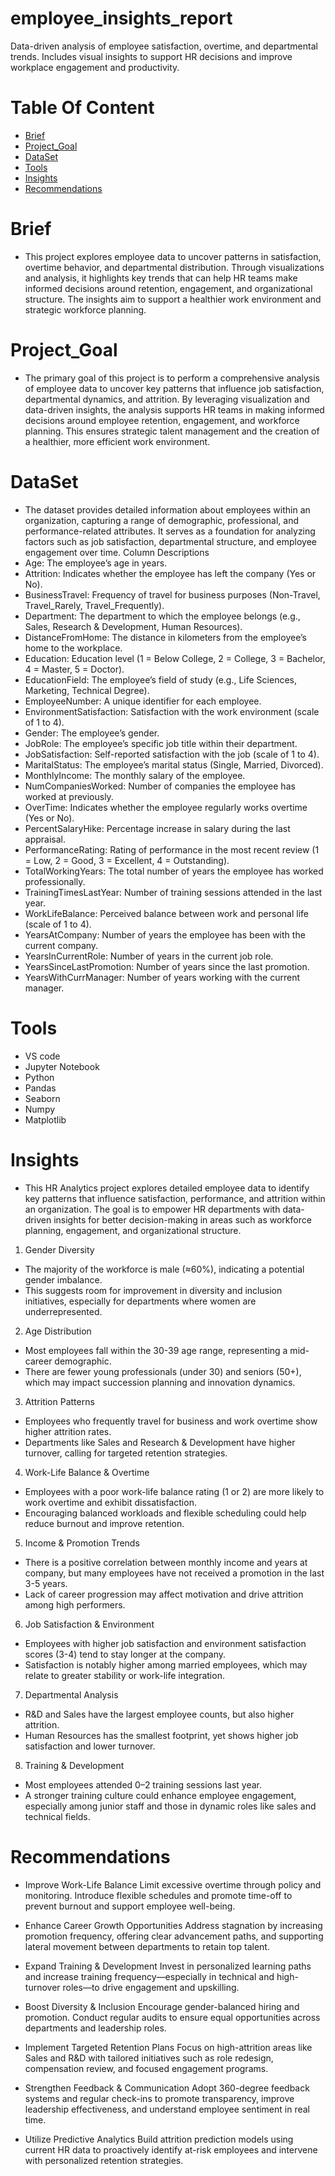 # employee_insights_report
Data-driven analysis of employee satisfaction, overtime, and departmental trends. Includes visual insights to support HR decisions and improve workplace engagement and productivity.

# Table Of Content
* [Brief](#Brief)
* [Project_Goal](#Project_Goal)
* [DataSet](#DataSet)
* [Tools](#Tools)
* [Insights](#Insights)
* [Recommendations](#Recommendations)



 # Brief 
* This project explores employee data to uncover patterns in satisfaction, overtime behavior, and departmental distribution.
  Through visualizations and analysis, it highlights key trends that can help HR teams make informed decisions around retention, engagement, and organizational structure.
  The insights aim to support a healthier work environment and strategic workforce planning.

 # Project_Goal
 * The primary goal of this project is to perform a comprehensive analysis of employee data to uncover key patterns that influence job satisfaction, departmental dynamics, and
   attrition.
   By leveraging visualization and data-driven insights, the analysis supports HR teams in making informed decisions around employee retention, engagement, and workforce planning.
   This ensures strategic talent management and the creation of a healthier, more efficient work environment.

 # DataSet
 * The dataset provides detailed information about employees within an organization, capturing a range of demographic, professional, and performance-related attributes. It serves as a
   foundation for analyzing factors such as job satisfaction, departmental structure, and employee engagement over time.
  Column Descriptions
* Age: The employee’s age in years.
* Attrition: Indicates whether the employee has left the company (Yes or No).
* BusinessTravel: Frequency of travel for business purposes (Non-Travel, Travel_Rarely, Travel_Frequently).
* Department: The department to which the employee belongs (e.g., Sales, Research & Development, Human Resources).
* DistanceFromHome: The distance in kilometers from the employee’s home to the workplace.
* Education: Education level (1 = Below College, 2 = College, 3 = Bachelor, 4 = Master, 5 = Doctor).
* EducationField: The employee’s field of study (e.g., Life Sciences, Marketing, Technical Degree).
* EmployeeNumber: A unique identifier for each employee.
* EnvironmentSatisfaction: Satisfaction with the work environment (scale of 1 to 4).
* Gender: The employee’s gender.
* JobRole: The employee’s specific job title within their department.
* JobSatisfaction: Self-reported satisfaction with the job (scale of 1 to 4).
* MaritalStatus: The employee’s marital status (Single, Married, Divorced).
* MonthlyIncome: The monthly salary of the employee.
* NumCompaniesWorked: Number of companies the employee has worked at previously.
* OverTime: Indicates whether the employee regularly works overtime (Yes or No).
* PercentSalaryHike: Percentage increase in salary during the last appraisal.
* PerformanceRating: Rating of performance in the most recent review (1 = Low, 2 = Good, 3 = Excellent, 4 = Outstanding).
* TotalWorkingYears: The total number of years the employee has worked professionally.
* TrainingTimesLastYear: Number of training sessions attended in the last year.
* WorkLifeBalance: Perceived balance between work and personal life (scale of 1 to 4).
* YearsAtCompany: Number of years the employee has been with the current company.
* YearsInCurrentRole: Number of years in the current job role.
* YearsSinceLastPromotion: Number of years since the last promotion.
* YearsWithCurrManager: Number of years working with the current manager.

# Tools
 * VS code
 * Jupyter Notebook
 * Python
 * Pandas
 * Seaborn
 * Numpy
 * Matplotlib

# Insights 
  * This HR Analytics project explores detailed employee data to identify key patterns that influence satisfaction, performance, and attrition within an organization.
    The goal is to empower HR departments with data-driven insights for better decision-making in areas such as workforce planning, engagement, and organizational structure.

 1. Gender Diversity
  * The majority of the workforce is male (≈60%), indicating a potential gender imbalance.
  * This suggests room for improvement in diversity and inclusion initiatives, especially for departments where women are underrepresented.
    
2. Age Distribution
  * Most employees fall within the 30-39 age range, representing a mid-career demographic.
  * There are fewer young professionals (under 30) and seniors (50+), which may impact succession planning and innovation dynamics.
    
3. Attrition Patterns
  * Employees who frequently travel for business and work overtime show higher attrition rates.
  * Departments like Sales and Research & Development have higher turnover, calling for targeted retention strategies.
    
4. Work-Life Balance & Overtime
  * Employees with a poor work-life balance rating (1 or 2) are more likely to work overtime and exhibit dissatisfaction.
  * Encouraging balanced workloads and flexible scheduling could help reduce burnout and improve retention.
    
5. Income & Promotion Trends
  * There is a positive correlation between monthly income and years at company, but many employees have not received a promotion in the last 3-5 years.
  * Lack of career progression may affect motivation and drive attrition among high performers.
    
6. Job Satisfaction & Environment
  * Employees with higher job satisfaction and environment satisfaction scores (3-4) tend to stay longer at the company.
  * Satisfaction is notably higher among married employees, which may relate to greater stability or work-life integration.
    
7. Departmental Analysis
  * R&D and Sales have the largest employee counts, but also higher attrition.
  * Human Resources has the smallest footprint, yet shows higher job satisfaction and lower turnover.
    
8. Training & Development
  * Most employees attended 0–2 training sessions last year.
  * A stronger training culture could enhance employee engagement, especially among junior staff and those in dynamic roles like sales and technical fields.

 # Recommendations
   * Improve Work-Life Balance
     Limit excessive overtime through policy and monitoring. Introduce flexible schedules and promote time-off to prevent burnout and support employee well-being.
     
   * Enhance Career Growth Opportunities
     Address stagnation by increasing promotion frequency, offering clear advancement paths, and supporting lateral movement between departments to retain top talent.
     
   * Expand Training & Development
     Invest in personalized learning paths and increase training frequency—especially in technical and high-turnover roles—to drive engagement and upskilling.
     
   * Boost Diversity & Inclusion
     Encourage gender-balanced hiring and promotion. Conduct regular audits to ensure equal opportunities across departments and leadership roles.
     
   * Implement Targeted Retention Plans
     Focus on high-attrition areas like Sales and R&D with tailored initiatives such as role redesign, compensation review, and focused engagement programs.
     
   * Strengthen Feedback & Communication
     Adopt 360-degree feedback systems and regular check-ins to promote transparency, improve leadership effectiveness, and understand employee sentiment in real time.
     
   * Utilize Predictive Analytics
     Build attrition prediction models using current HR data to proactively identify at-risk employees and intervene with personalized retention strategies.
   
